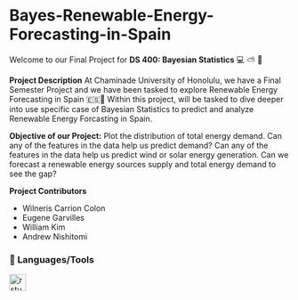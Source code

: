 # Bayes-Renewable-Energy-Forecasting-in-Spain
Welcome to our Final Project for **DS 400: Bayesian Statistics** 💻 ⛅ 🌱 

**Project Description**
At Chaminade University of Honolulu, we have a Final Semester Project and we have been tasked to explore Renewable Energy Forecasting in Spain 🇪🇸📌
Within this project, will be tasked to dive deeper into use specific case of Bayesian Statistics to predict and analyze Renewable Energy Forcasting in Spain. 

**Objective of our Project:** Plot the distribution of total energy demand. Can any of the features in the data help us predict demand? Can any of the features in the data help us predict wind or solar energy generation. Can we forecast a renewable energy sources supply and total energy demand to see the gap?

**Project Contributors**
- Wilneris Carrion Colon
- Eugene Garvilles
- William Kim
- Andrew Nishitomi

### 🧰 Languages/Tools
<img align="left" alt="rstudio" width="30px" style="padding-right:10px;" src="https://cdn.jsdelivr.net/gh/devicons/devicon/icons/rstudio/rstudio-original.svg" />
